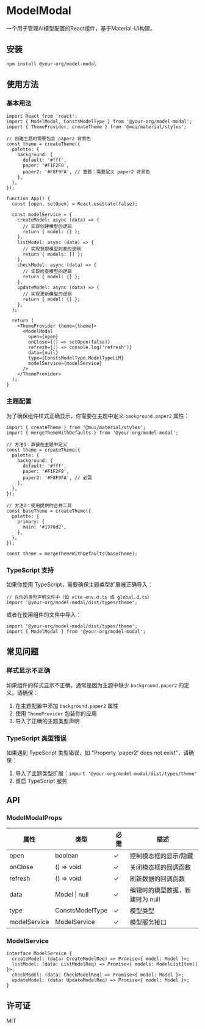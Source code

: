 # ModelModal

一个用于管理AI模型配置的React组件，基于Material-UI构建。

## 安装

```bash
npm install @your-org/model-modal
```

## 使用方法

### 基本用法

```tsx
import React from 'react';
import { ModelModal, ConstsModelType } from '@your-org/model-modal';
import { ThemeProvider, createTheme } from '@mui/material/styles';

// 创建主题时需要包含 paper2 背景色
const theme = createTheme({
  palette: {
    background: {
      default: '#fff',
      paper: '#F1F2F8',
      paper2: '#F8F9FA', // 重要：需要定义 paper2 背景色
    },
  },
});

function App() {
  const [open, setOpen] = React.useState(false);
  
  const modelService = {
    createModel: async (data) => {
      // 实现创建模型的逻辑
      return { model: {} };
    },
    listModel: async (data) => {
      // 实现获取模型列表的逻辑
      return { models: [] };
    },
    checkModel: async (data) => {
      // 实现检查模型的逻辑
      return { model: {} };
    },
    updateModel: async (data) => {
      // 实现更新模型的逻辑
      return { model: {} };
    },
  };

  return (
    <ThemeProvider theme={theme}>
      <ModelModal
        open={open}
        onClose={() => setOpen(false)}
        refresh={() => console.log('refresh')}
        data={null}
        type={ConstsModelType.ModelTypeLLM}
        modelService={modelService}
      />
    </ThemeProvider>
  );
}
```

### 主题配置

为了确保组件样式正确显示，你需要在主题中定义 `background.paper2` 属性：

```tsx
import { createTheme } from '@mui/material/styles';
import { mergeThemeWithDefaults } from '@your-org/model-modal';

// 方法1：直接在主题中定义
const theme = createTheme({
  palette: {
    background: {
      default: '#fff',
      paper: '#F1F2F8',
      paper2: '#F8F9FA', // 必需
    },
  },
});

// 方法2：使用提供的合并工具
const baseTheme = createTheme({
  palette: {
    primary: {
      main: '#1976d2',
    },
  },
});

const theme = mergeThemeWithDefaults(baseTheme);
```

### TypeScript 支持

如果你使用 TypeScript，需要确保主题类型扩展被正确导入：

```tsx
// 在你的类型声明文件中（如 vite-env.d.ts 或 global.d.ts）
import '@your-org/model-modal/dist/types/theme';
```

或者在使用组件的文件中导入：

```tsx
import '@your-org/model-modal/dist/types/theme';
import { ModelModal } from '@your-org/model-modal';
```

## 常见问题

### 样式显示不正确

如果组件的样式显示不正确，通常是因为主题中缺少 `background.paper2` 的定义。请确保：

1. 在主题配置中添加 `background.paper2` 属性
2. 使用 `ThemeProvider` 包装你的应用
3. 导入了正确的主题类型声明

### TypeScript 类型错误

如果遇到 TypeScript 类型错误，如 "Property 'paper2' does not exist"，请确保：

1. 导入了主题类型扩展：`import '@your-org/model-modal/dist/types/theme'`
2. 重启 TypeScript 服务

## API

### ModelModalProps

| 属性 | 类型 | 必需 | 描述 |
|------|------|------|------|
| open | boolean | ✓ | 控制模态框的显示/隐藏 |
| onClose | () => void | ✓ | 关闭模态框的回调函数 |
| refresh | () => void | ✓ | 刷新数据的回调函数 |
| data | Model \| null | ✓ | 编辑时的模型数据，新建时为 null |
| type | ConstsModelType | ✓ | 模型类型 |
| modelService | ModelService | ✓ | 模型服务接口 |

### ModelService

```tsx
interface ModelService {
  createModel: (data: CreateModelReq) => Promise<{ model: Model }>;
  listModel: (data: ListModelReq) => Promise<{ models: ModelListItem[] }>;
  checkModel: (data: CheckModelReq) => Promise<{ model: Model }>;
  updateModel: (data: UpdateModelReq) => Promise<{ model: Model }>;
}
```

## 许可证

MIT
